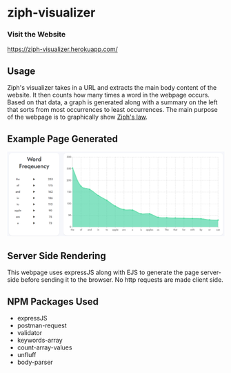 # ziph-visualizer
### Visit the Website

https://ziph-visualizer.herokuapp.com/

## Usage
Ziph's visualizer takes in a URL and extracts the main body content of the website. It then counts how many times a word in the webpage
occurs. Based on that data, a graph is generated along with a summary on the left that sorts from most occurrences to least occurrences. The main purpose of the webpage is to graphically show [Ziph's law](https://en.wikipedia.org/wiki/Zipf%27s_law).

## Example Page Generated
![Example Page](https://raw.githubusercontent.com/Isaac-Tong/ziph-visualizer/master/ss/graphandtext.png)

## Server Side Rendering
This webpage uses expressJS along with EJS to generate the page server-side before sending it to the browser. No http requests are made client side.

## NPM Packages Used
* expressJS
* postman-request
* validator
* keywords-array
* count-array-values
* unfluff
* body-parser
